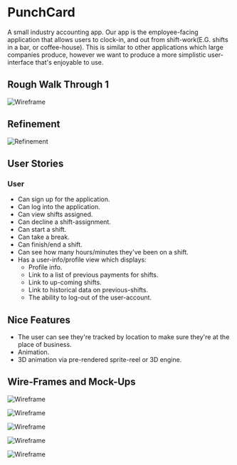 
# PunchCard #

A small industry accounting app. Our app is the employee-facing application that allows users to clock-in,
and out from shift-work(E.G. shifts in a bar, or coffee-house). This is similar to other applications which 
large companies produce, however we want to produce a more simplistic user-interface that's enjoyable to use.

## Rough Walk Through 1 ##
![Wireframe](https://raw.githubusercontent.com/tsim-rawstron-ho/PunchCard/master/walkthrough1.gif)

## Refinement ##
![Refinement](https://cloud.githubusercontent.com/assets/4535/6704834/849cd752-cd0b-11e4-8f3e-7b9d77d707bc.gif)

## User Stories ##
### User ###

* Can sign up for the application.
* Can log into the application.
* Can view shifts assigned.
* Can decline a shift-assignment.
* Can start a shift.
* Can take a break.
* Can finish/end a shift.
* Can see how many hours/minutes they've been on a shift.
* Has a user-info/profile view which displays:
    * Profile info.
    * Link to a list of previous payments for shifts.
    * Link to up-coming shifts.
    * Link to historical data on previous-shifts.
    * The ability to log-out of the user-account.
    
## Nice Features ##
* The user can see they're tracked by location to make sure they're at the place of business. 
* Animation.
* 3D animation via pre-rendered sprite-reel or 3D engine.

## Wire-Frames and Mock-Ups ##
![Wireframe](https://raw.githubusercontent.com/tsim-rawstron-ho/PunchCard/master/app/tmp/wireframes/home1.jpg)

![Wireframe](https://raw.githubusercontent.com/tsim-rawstron-ho/PunchCard/master/app/tmp/wireframes/home2.jpg)

![Wireframe](https://raw.githubusercontent.com/tsim-rawstron-ho/PunchCard/master/app/tmp/wireframes/home3.jpg)

![Wireframe](https://raw.githubusercontent.com/tsim-rawstron-ho/PunchCard/master/app/tmp/wireframes/schedule.jpg)

![Wireframe](https://raw.githubusercontent.com/tsim-rawstron-ho/PunchCard/master/app/tmp/wireframes/profile_flow.jpg)